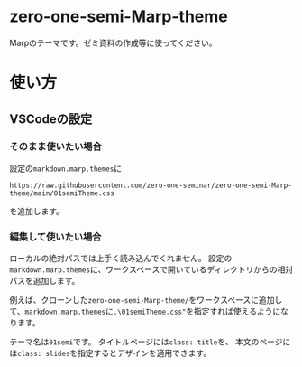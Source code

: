 # zero-one-semi-Marp-theme
Marpのテーマです。ゼミ資料の作成等に使ってください。

# 使い方
## VSCodeの設定
### そのまま使いたい場合
設定の`markdown.marp.themes`に
```
https://raw.githubusercontent.com/zero-one-seminar/zero-one-semi-Marp-theme/main/01semiTheme.css
```
を追加します。

### 編集して使いたい場合
ローカルの絶対パスでは上手く読み込んでくれません。
設定の`markdown.marp.themes`に、ワークスペースで開いているディレクトリからの相対パスを追加します。

例えば、クローンした`zero-one-semi-Marp-theme/`をワークスペースに追加して、`markdown.marp.themes`に`.\01semiTheme.css"`を指定すれば使えるようになります。

テーマ名は`01semi`です。
タイトルページには`class: title`を、
本文のページには`class: slides`を指定するとデザインを適用できます。
